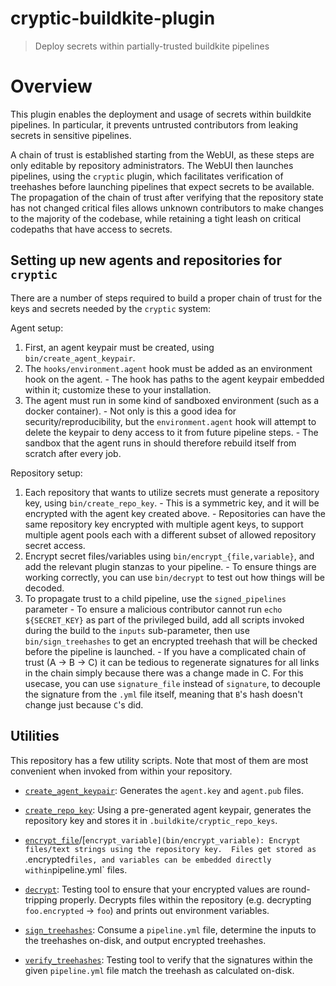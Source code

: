 # cryptic-buildkite-plugin
> Deploy secrets within partially-trusted buildkite pipelines

# Overview

This plugin enables the deployment and usage of secrets within buildkite pipelines.
In particular, it prevents untrusted contributors from leaking secrets in sensitive pipelines.

A chain of trust is established starting from the WebUI, as these steps are only editable by repository administrators.
The WebUI then launches pipelines, using the `cryptic` plugin, which facilitates verification of treehashes before launching pipelines that expect secrets to be available.
The propagation of the chain of trust after verifying that the repository state has not changed critical files allows unknown contributors to make changes to the majority of the codebase, while retaining a tight leash on critical codepaths that have access to secrets.

## Setting up new agents and repositories for `cryptic`

There are a number of steps required to build a proper chain of trust for the keys and secrets needed by the `cryptic` system:

Agent setup:
  1. First, an agent keypair must be created, using `bin/create_agent_keypair`.
  2. The `hooks/environment.agent` hook must be added as an environment hook on the agent.
    - The hook has paths to the agent keypair embedded within it; customize these to your installation.
  3. The agent must run in some kind of sandboxed environment (such as a docker container).
    - Not only is this a good idea for security/reproducibility, but the `environment.agent` hook will attempt to delete the keypair to deny access to it from future pipeline steps.
    - The sandbox that the agent runs in should therefore rebuild itself from scratch after every job.

Repository setup:
  1. Each repository that wants to utilize secrets must generate a repository key, using `bin/create_repo_key`.
    - This is a symmetric key, and it will be encrypted with the agent key created above.
    - Repositories can have the same repository key encrypted with multiple agent keys, to support multiple agent pools each with a different subset of allowed repository secret access.
  2. Encrypt secret files/variables using `bin/encrypt_{file,variable}`, and add the relevant plugin stanzas to your pipeline.
    - To ensure things are working correctly, you can use `bin/decrypt` to test out how things will be decoded.
  3. To propagate trust to a child pipeline, use the `signed_pipelines` parameter
    - To ensure a malicious contributor cannot run `echo ${SECRET_KEY}` as part of the privileged build, add all scripts invoked during the build to the `inputs` sub-parameter, then use `bin/sign_treehashes` to get an encrypted treehash that will be checked before the pipeline is launched.
    - If you have a complicated chain of trust (A -> B -> C) it can be tedious to regenerate signatures for all links in the chain simply because there was a change made in C.  For this usecase, you can use `signature_file` instead of `signature`, to decouple the signature from the `.yml` file itself, meaning that `B`'s hash doesn't change just because `C`'s did.

## Utilities

This repository has a few utility scripts.  Note that most of them are most convenient when invoked from within your repository.

* [`create_agent_keypair`](bin/create_agent_keypair): Generates the `agent.key` and `agent.pub` files.

* [`create_repo_key`](bin/create_repo_key): Using a pre-generated agent keypair, generates the repository key and stores it in `.buildkite/cryptic_repo_keys`.

* [`encrypt_file`](bin/encrypt_file)/[`encrypt_variable](bin/encrypt_variable): Encrypt files/text strings using the repository key.  Files get stored as `.encrypted` files, and variables can be embedded directly within `pipeline.yml` files.

* [`decrypt`](bin/decrypt): Testing tool to ensure that your encrypted values are round-tripping properly.  Decrypts files within the repository (e.g. decrypting `foo.encrypted` -> `foo`) and prints out environment variables.

* [`sign_treehashes`](bin/sign_treehashes): Consume a `pipeline.yml` file, determine the inputs to the treehashes on-disk, and output encrypted treehashes.

* [`verify_treehashes`](bin/verify_treehashes): Testing tool to verify that the signatures within the given `pipeline.yml` file match the treehash as calculated on-disk.
